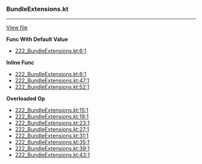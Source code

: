 ### BundleExtensions.kt
---
[View file](../files/222_BundleExtensions.kt)

**Func With Default Value**

 - [222_BundleExtensions.kt:6:1](../files/222_BundleExtensions.kt#L6)

**Inline Func**

 - [222_BundleExtensions.kt:6:1](../files/222_BundleExtensions.kt#L6)
 - [222_BundleExtensions.kt:47:1](../files/222_BundleExtensions.kt#L47)
 - [222_BundleExtensions.kt:52:1](../files/222_BundleExtensions.kt#L52)

**Overloaded Op**

 - [222_BundleExtensions.kt:15:1](../files/222_BundleExtensions.kt#L15)
 - [222_BundleExtensions.kt:19:1](../files/222_BundleExtensions.kt#L19)
 - [222_BundleExtensions.kt:23:1](../files/222_BundleExtensions.kt#L23)
 - [222_BundleExtensions.kt:27:1](../files/222_BundleExtensions.kt#L27)
 - [222_BundleExtensions.kt:31:1](../files/222_BundleExtensions.kt#L31)
 - [222_BundleExtensions.kt:35:1](../files/222_BundleExtensions.kt#L35)
 - [222_BundleExtensions.kt:39:1](../files/222_BundleExtensions.kt#L39)
 - [222_BundleExtensions.kt:43:1](../files/222_BundleExtensions.kt#L43)
